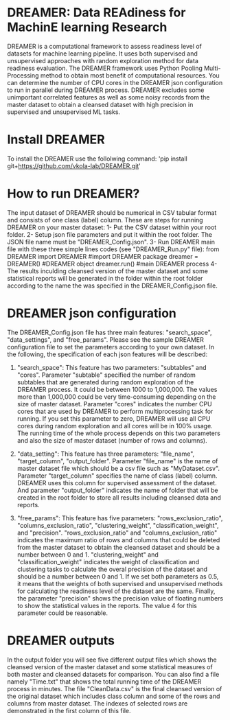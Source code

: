 # DREAMER: Data REAdiness for MachinE learning Research
DREAMER is a computational framework to assess readiness level of datasets for machine learning pipeline.
It uses both supervised and unsupervised approaches with random exploration method for data readiness evaluation.
The DREAMER framework uses Python Pooling Multi-Processing method to obtain most benefit of computational resources.
You can determine the number of CPU cores in the DREAMER json configuration to run in parallel during DREAMER process.
DREAMER excludes some unimportant correlated features as well as some noisy records from the master dataset to obtain
a cleansed dataset with high precision in supervised and unsupervised ML tasks.

# Install DREAMER
To install the DREAMER use the follolwing command:
'pip install git+https://github.com/vkola-lab/DREAMER.git'

# How to run DREAMER?
The input dataset of DREAMER should be numerical in CSV tabular format and consists of one class (label) column.
These are steps for running DREAMER on your master dataset:
1- Put the CSV dataset within your root folder.
2- Setup json file parameters and put it within the root folder. The JSON file name must be "DREAMER_Config.json".
3- Run DREAMER main file with these three simple lines codes (see "DREAMER_Run.py" file):
   from DREAMER import DREAMER   #import DREAMER package
   dreamer = DREAMER()   #DREAMER object
   dreamer.run()  #main DREAMER process
4- The results inculding cleansed version of the master dataset and some statistical reports will be generated in the
folder within the root folder according to the name the was specified in the DREAMER_Config.json file.

# DREAMER json configuration
The DREAMER_Config.json file has three main features: "search_space", "data_settings", and "free_params". Please see the
sample DREAMER configuration file to set the parameters according to your own dataset. In the following, the specification
of each json features will be described:

1. "search_space": This feature has two parameters: "subtables" and "cores". Parameter "subtable" specified the number of
random subtables that are generated during random exploration of the DREAMER process. It could be between 1000 to 1,000,000.
The values more than 1,000,000 could be very time-consuming depending on the size of master dataset. Parameter "cores" indicates
the number CPU cores that are used by DREAMER to perform multiprocessing task for running. If you set this parameter to zero, 
DREAMER will use all CPU cores during random exploration and all cores will be in 100% usage. The running time of the whole process
depends on this two parameters and also the size of master dataset (number of rows and columns).

2. "data_setting": This feature has three parameters: "file_name", "target_column", "output_folder". Parameter "file_name" is 
the name of master dataset file which should be a csv file such as "MyDataset.csv". Parameter "target_column" specifies the name 
of class (label) column. DREAMER uses this column for supervised assessment of the dataset. And parameter "output_folder" indicates 
the name of folder that will be created in the root folder to store all results including cleansed data and reports.

3. "free_params": This feature has five parameters: "rows_exclusion_ratio", "columns_exclusion_ratio", "clustering_weight",
"classification_weight", and "precision". "rows_exclusion_ratio" and "columns_exclusion_ratio" indicates the maximum ratio 
of rows and columns that could be deleted from the master dataset to obtain the cleansed dataset and should be a number between 0 and 1.
"clustering_weight" and "classification_weight" indicates the weight of classification and clustering tasks to calculate the overal precision
of the dataset and should be a number between 0 and 1. If we set both parameters as 0.5, it means that the weights of both supervised and
unsupervised methods for calculating the readiness level of the dataset are the same. Finally, the parameter "precision" shows the precision
value of floating numbers to show the statistical values in the reports. The value 4 for this parameter could be reasonable.

# DREAMER outputs
In the output folder you will see five different output files which shows the cleansed version of the master dataset and some statistical
measures of both master and cleansed datasets for comparison. You can also find a file namely "Time.txt" that shows the total running time
of the DREAMER process in minutes. The file "CleanData.csv" is the final cleansed version of the original dataset which includes class column
and some of the rows and columns from master dataset. The indexes of selected rows are demonstrated in the first column of this file.

